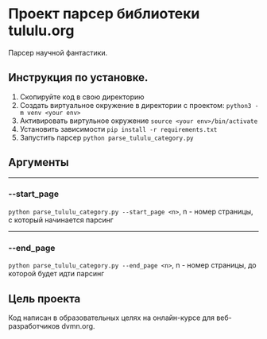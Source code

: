 # Проект парсер библиотеки tululu.org
Парсер научной фантастики.
## Инструкция по установке.
1. Скопируйте код в свою директорию
2. Cоздать виртуальное окружение в директории с проектом: `python3 -m venv <your env>`
3. Активировать виртульное окружение `source <your env>/bin/activate`
4. Установить зависимости `pip install -r requirements.txt`
5. Запустить парсер `python parse_tululu_category.py`
## Аргументы
***
### --start_page
`python parse_tululu_category.py --start_page <n>`, n - номер страницы, с который начинается парсинг
***
### --end_page
`python parse_tululu_category.py --end_page <n>`, n - номер страницы, до которой будет идти парсинг
## Цель проекта
Код написан в образовательных целях на онлайн-курсе для веб-разработчиков dvmn.org.


